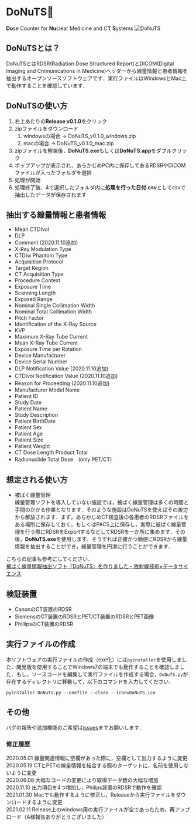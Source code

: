 # DoNuTS🍩

**Do**se Counter for **Nu**clear Medicine and C**T** **S**ystems
![DoNuTS](https://user-images.githubusercontent.com/33772302/74533233-71119600-4f74-11ea-9348-e21f60da4957.png)

## DoNuTSとは？

DoNuTSとはRDSR(Radiation Dose Structured Report)とDICOM(Digital Imaging and Cmmunications in Medicine)ヘッダーから線量情報と患者情報を抽出するオープンソースソフトウェアです．実行ファイルはWindowsとMac上で動作することを確認しています．


## DoNuTSの使い方

1. 右上あたりの**Release v0.1.0**をクリック
2. zipファイルをダウンロード
    1. windowsの場合 → DoNuTS_v0.1.0_windows.zip
    2. macの場合 → DoNuTS_v0.1.0_mac.zip
3. zipファイルを解凍後，**DoNuTS.exe**もしくは**DoNuTS.app**をダブルクリック
4. ポップアップが表示され、あらかじめPC内に保存してあるRDSRやDICOMファイルが入ったフォルダを選択
5. 処理が開始
6. 処理終了後、4で選択したフォルダ内に**処理を行った日付.csv**としてcsvで抽出したデータが保存されます  

## 抽出する線量情報と患者情報

- Mean CTDIvol
- DLP
- Comment (2020.11.10追加)
- X-Ray Modulation Type
- CTDIw Phantom Type
- Acquisition Protocol
- Target Region
- CT Acquisition Type
- Procedure Context
- Exposure Time
- Scanning Length
- Exposed Range
- Nominal Single Collimation Width
- Nominal Total Collimation Width
- Pitch Factor
- Identification of the X-Ray Source
- KVP
- Maximum X-Ray Tube Current
- Mean X-Ray Tube Current
- Exposure Time per Rotation
- Device Manufacturer
- Device Serial Number
- DLP Notification Value (2020.11.10追加)
- CTDIvol Notification Value (2020.11.10追加)
- Reason for Proceeding (2020.11.10追加)
- Manufacturer Model Name
- Patient ID
- Study Date
- Patient Name
- Study Description
- Patient BirthDate
- Patient Sex
- Patient Age
- Patient Size
- Patient Weight
- CT Dose Length Product Total
- Radionuclide Total Dose　(only PET/CT)  

## 想定される使い方

- 被ばく線量管理  
線量管理ソフトを導入していない施設では，被ばく線量管理は多くの時間と手間のかかる作業となります．そのような施設はDoNuTSを使えばその苦労から解放されます．まず，あらかじめCT検査後の各患者のRDSRファイルをある場所に保存しておく，もしくはPACS上に保存し，実際に被ばく線量管理を行う際にRDSRをExportするなどしてRDSRを一か所に集めます．その後，**DoNuTS.exe**を使用します．そうすれば正確かつ簡便にRDSRから線量情報を抽出することができ，線量管理を円滑に行うことができます．  

こちらの記事も参考にしてください．  
[被ばく線量情報抽出ソフト『DoNuTS』を作りました - 放射線技術×データサイエンス](https://radmodel.hatenablog.com/entry/2020/04/07/175556)

## 検証装置

- CanonのCT装置のRDSR
- SiemensのCT装置のRDSRとPET/CT装置のRDSRとPET画像
- PhillipsのCT装置のRDSR

## 実行ファイルの作成

本ソフトウェアの実行ファイルの作成（exe化）には`pyinstaller`を使用しました．開発版を使用することでWindows7の端末でも動作することを確認しました．もし，ソースコードを編集して実行ファイルを作成する場合，`DoNuTS.py`が存在するディレクトリに移動して，以下のコマンドを入力してください．

```
pyinstaller DoNuTS.py --onefile --clean --icon=DoNuTS.ico
```

## その他

バグの報告や追加機能のご希望は[issues](https://github.com/radmodel/DoNuTS/issues)までお願いします．

### 修正履歴

2020.05.01 線量関連情報に空欄があった際に，空欄として出力するように変更  
2020.05.19 CTとPETの線量情報を結合する際のターゲットに，名前を使用しないように変更  
2020.06.08 大幅なコードの変更により取得データ数の大幅な増加  
2020.11.10 出力項目を4つ増加し，Philips装置のRDSRで動作を確認  
2021.01.30 Macでも動作するように修正し，Releaseから実行ファイルをダウンロードするように変更  
2021.02.11 Release上のwindows用の実行ファイルが空であったため，再アップロード（A様報告ありがとうございました）
